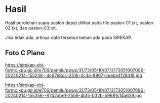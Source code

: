 # Hasil

Hasil perolehan suara paslon dapat dilihat pada file paslon-01.txt, paslon-02.txt, dan paslon-03.txt.

Jika tidak ada, artinya data tersebut belum ada pada SIREKAP.

## Foto C Plano

https://sirekap-obj-formc.kpu.go.id/e706/pemilu/ppwp/31/73/05/10/07/3173051007096-20240214-155248--dc67e8cc-3516-4c3a-8967-ceaba4f28418.jpg

https://sirekap-obj-formc.kpu.go.id/e706/pemilu/ppwp/31/73/05/10/07/3173051007096-20240214-155356--8742abe1-25b8-4bf5-b32b-59681c14a639.jpg

